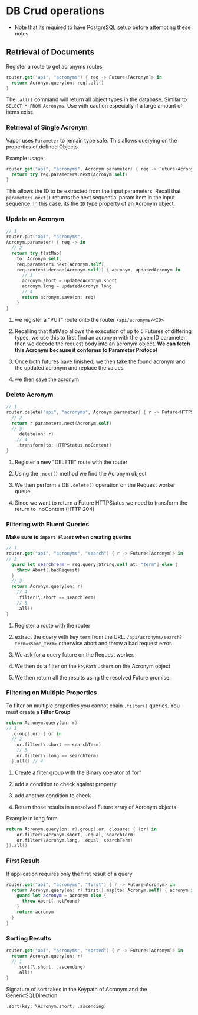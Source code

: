 # DB Crud operations

- Note that its required to have PostgreSQL setup before attempting these notes

## Retrieval of Documents

Register a route to get acronyms routes

```Swift
router.get("api", "acronyms") { req -> Future<[Acronym]> in
  return Acronym.query(on: req).all()
}
```

The `.all()` command will return all object types in the database. Similar to `SELECT * FROM Acronyms`. Use with caution especially if a large amount of items exist.

### Retrieval of Single Acronym

Vapor uses `Parameter` to remain type safe. This allows querying on the properties of defined Objects.

Example usage:

```Swift
router.get("api", "acronyms", Acronym.parameter) { req -> Future<Acronym> in
  return try req.parameters.next(Acronym.self)
}
```

This allows the ID to be extracted from the input parameters. Recall that `parameters.next()` returns the next sequential param item in the input sequence. In this case, its the `ID` type property of an Acronym object.

### Update an Acronym

```Swift
// 1
router.put("api", "acronyms",
Acronym.parameter) { req -> in
  // 2
  return try flatMap(
    to: Acronym.self,
    req.parameters.next(Acronym.self),
    req.content.decode(Acronym.self)) { acronym, updatedAcronym in
      // 3
      acronym.short = updatedAcronym.short
      acronym.long = updatedAcronym.long
      // 4
      return acronym.save(on: req)
    }
}
```

1. we register a "PUT" route onto the router `/api/acronyms/<ID>`

2. Recalling that flatMap allows the execution of up to 5 Futures of differing types, we use this to first find an acronym with the given ID parameter, then we decode the request body into an acronym object. **We can fetch this Acronym because it conforms to Parameter Protocol**

3. Once both futures have finished, we then take the found acronym and the updated acronym and replace the values

4. we then save the acronym

### Delete Acronym

```Swift
// 1
router.delete("api", "acronyms", Acronym.parameter) { r -> Future<HTTPStatus> in
  // 2
  return r.parameters.next(Acronym.self)
  // 3
    .delete(on: r)
    // 4
    .transform(to: HTTPStatus.noContent)
}
```

1. Register a new "DELETE" route with the router

2. Using the `.next()` method we find the Acronym object

3. We then perform a DB `.delete()` operation on the Request worker queue

4. Since we want to return a Future HTTPStatus we need to transform the return to .noContent (HTTP 204)

### Filtering with Fluent Queries

**Make sure to `import Fluent` when creating queries**

```Swift
// 1
router.get("api", "acronyms", "search") { r -> Future<[Acronym]> in
// 2
  guard let searchTerm = req.query[String.self at: "term"] else {
    throw Abort(.badRequest)
  }
  // 3
  return Acronym.query(on: r)
    // 4
    .filter(\.short == searchTerm)
    // 5
    .all()
}
```

1. Register a route with the router

2. extract the query with key `term` from the URL. `/api/acronyms/search?term=<some_term>` otherwise abort and throw a bad request error.

3. We ask for a query future on the Request worker.

4. We then do a filter on the `keyPath` `.short` on the Acronym object

5. We then return all the results using the resolved Future promise.

### Filtering on Multiple Properties

To filter on multiple properties you cannot chain `.filter()` queries. You must create a **Filter Group**

```Swift
return Acronym.query(on: r)
// 1
  .group(.or) { or in
  // 2
    or.filter(\.short == searchTerm)
    // 3
    or.filter(\.long == searchTerm)
  }.all() // 4
```

1. Create a filter group with the Binary operator of "or"

2. add a condition to check against property

3. add another condition to check

4. Return those results in a resolved Future array of Acronym objects

Example in long form

```Swift
return Acronym.query(on: r).group(.or, closure: { (or) in
    or.filter(\Acronym.short, .equal, searchTerm)
    or.filter(\Acronym.long, .equal, searchTerm)
}).all()
```

### First Result

If application requires only the first result of a query

```Swift
router.get("api", "acronyms", "first") { r -> Future<Acronym> in
  return Acronym.query(on: r).first().map(to: Acronym.self) { acronym in
    guard let acronym = acronym else {
      throw Abort(.notFound)
    }
    return acronym
  }
}
```

### Sorting Results

```Swift
router.get("api", "acronyms", "sorted") { r -> Future<[Acronym]> in
  return Acronym.query(on: r)
  // 1
    .sort(\.short, .ascending)
    .all()
}
```

Signature of sort takes in the Keypath of Acronym and the GenericSQLDirection.

```Swift
.sort(key: \Acronym.short, .ascending)
```
